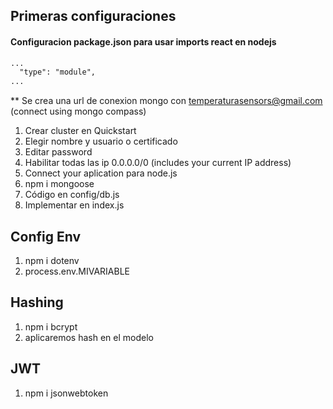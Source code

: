 ## Primeras configuraciones

#### Configuracion package.json para usar imports react en nodejs

```html
...
  "type": "module",
...
```

** Se crea una url de conexion mongo con temperaturasensors@gmail.com
(connect using mongo compass)
1. Crear cluster en Quickstart
2. Elegir nombre y usuario o certificado
3. Editar password
4. Habilitar todas las ip 0.0.0.0/0  (includes your current IP address)
5. Connect your aplication para node.js
6. npm i mongoose
7. Código en config/db.js
8. Implementar en index.js

## Config Env
1. npm i dotenv 
2. process.env.MIVARIABLE

## Hashing 
1. npm i bcrypt 
2. aplicaremos hash en el modelo 

## JWT
1. npm i jsonwebtoken